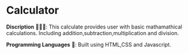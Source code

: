 # Calculator
<b>Discription</b>
👩🏽‍💻: This calculate provides user with basic mathamathical calculations.
Including addition,subtraction,multiplication and division. 

<b>Programming Languages</b>
📌: Built using HTML,CSS and Javascript.

